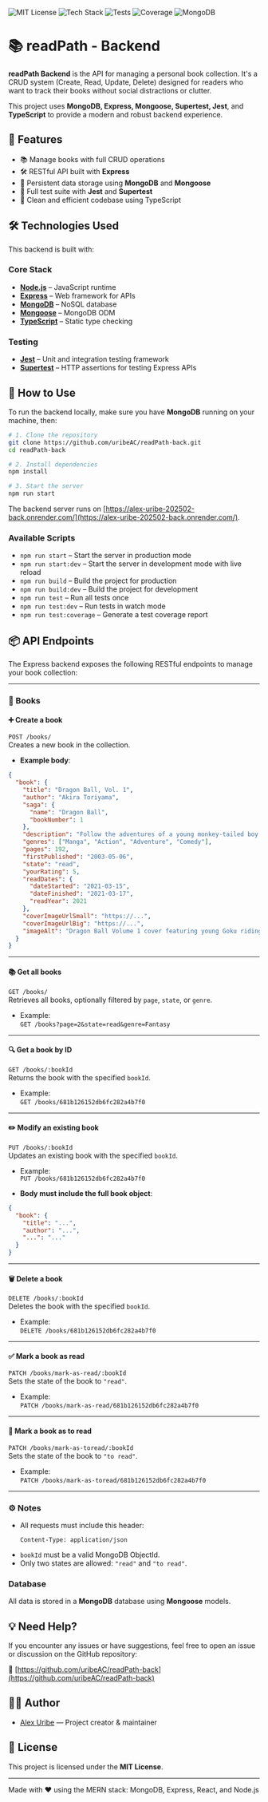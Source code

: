 ![MIT License](https://img.shields.io/badge/license-MIT-green)
![Tech Stack](https://img.shields.io/badge/stack-MERN-blue)
![Tests](https://img.shields.io/badge/tests-passing-brightgreen)
![Coverage](https://img.shields.io/badge/coverage-100%25-success)
![MongoDB](https://img.shields.io/badge/database-MongoDB-brightgreen)

# 📚 readPath - Backend

**readPath Backend** is the API for managing a personal book collection. It's a CRUD system (Create, Read, Update, Delete) designed for readers who want to track their books without social distractions or clutter.

This project uses **MongoDB, Express, Mongoose, Supertest, Jest**, and **TypeScript** to provide a modern and robust backend experience.

## 🧩 Features

- 📚 Manage books with full CRUD operations
- 🛠️ RESTful API built with **Express**
- 💾 Persistent data storage using **MongoDB** and **Mongoose**
- 🧪 Full test suite with **Jest** and **Supertest**
- 🚀 Clean and efficient codebase using TypeScript

## 🛠️ Technologies Used

This backend is built with:

### Core Stack

- **[Node.js](https://nodejs.org/)** – JavaScript runtime
- **[Express](https://expressjs.com/)** – Web framework for APIs
- **[MongoDB](https://www.mongodb.com/)** – NoSQL database
- **[Mongoose](https://mongoosejs.com/)** – MongoDB ODM
- **[TypeScript](https://www.typescriptlang.org/)** – Static type checking

### Testing

- **[Jest](https://jestjs.io/)** – Unit and integration testing framework
- **[Supertest](https://github.com/visionmedia/supertest)** – HTTP assertions for testing Express APIs

## 🚀 How to Use

To run the backend locally, make sure you have **MongoDB** running on your machine, then:

```bash
# 1. Clone the repository
git clone https://github.com/uribeAC/readPath-back.git
cd readPath-back

# 2. Install dependencies
npm install

# 3. Start the server
npm run start
```

The backend server runs on [https://alex-uribe-202502-back.onrender.com/](https://alex-uribe-202502-back.onrender.com/).

### Available Scripts

- `npm run start` – Start the server in production mode
- `npm run start:dev` – Start the server in development mode with live reload
- `npm run build` – Build the project for production
- `npm run build:dev` – Build the project for development
- `npm run test` – Run all tests once
- `npm run test:dev` – Run tests in watch mode
- `npm run test:coverage` – Generate a test coverage report

## 📦 API Endpoints

The Express backend exposes the following RESTful endpoints to manage your book collection:

---

### 📘 Books

#### ➕ Create a book

`POST /books/`  
Creates a new book in the collection.

- **Example body**:

```json
{
  "book": {
    "title": "Dragon Ball, Vol. 1",
    "author": "Akira Toriyama",
    "saga": {
      "name": "Dragon Ball",
      "bookNumber": 1
    },
    "description": "Follow the adventures of a young monkey-tailed boy named Goku as he embarks on a journey to collect the seven mystical Dragon Balls...",
    "genres": ["Manga", "Action", "Adventure", "Comedy"],
    "pages": 192,
    "firstPublished": "2003-05-06",
    "state": "read",
    "yourRating": 5,
    "readDates": {
      "dateStarted": "2021-03-15",
      "dateFinished": "2021-03-17",
      "readYear": 2021
    },
    "coverImageUrlSmall": "https://...",
    "coverImageUrlBig": "https://...",
    "imageAlt": "Dragon Ball Volume 1 cover featuring young Goku riding a cloud"
  }
}
```

---

#### 📚 Get all books

`GET /books/`  
Retrieves all books, optionally filtered by `page`, `state`, or `genre`.

- Example:  
  `GET /books?page=2&state=read&genre=Fantasy`

---

#### 🔍 Get a book by ID

`GET /books/:bookId`  
Returns the book with the specified `bookId`.

- Example:  
  `GET /books/681b126152db6fc282a4b7f0`

---

#### ✏️ Modify an existing book

`PUT /books/:bookId`  
Updates an existing book with the specified `bookId`.

- Example:  
  `PUT /books/681b126152db6fc282a4b7f0`

- **Body must include the full book object**:

```json
{
  "book": {
    "title": "...",
    "author": "...",
    "...": "..."
  }
}
```

---

#### 🗑️ Delete a book

`DELETE /books/:bookId`  
Deletes the book with the specified `bookId`.

- Example:  
  `DELETE /books/681b126152db6fc282a4b7f0`

---

#### ✅ Mark a book as **read**

`PATCH /books/mark-as-read/:bookId`  
Sets the state of the book to `"read"`.

- Example:  
  `PATCH /books/mark-as-read/681b126152db6fc282a4b7f0`

---

#### 📌 Mark a book as **to read**

`PATCH /books/mark-as-toread/:bookId`  
Sets the state of the book to `"to read"`.

- Example:  
  `PATCH /books/mark-as-toread/681b126152db6fc282a4b7f0`

---

### ⚙️ Notes

- All requests must include this header:
  ```http
  Content-Type: application/json
  ```
- `bookId` must be a valid MongoDB ObjectId.
- Only two states are allowed: `"read"` and `"to read"`.

### Database

All data is stored in a **MongoDB** database using **Mongoose** models.

## 💡 Need Help?

If you encounter any issues or have suggestions, feel free to open an issue or discussion on the GitHub repository:

🔗 [https://github.com/uribeAC/readPath-back](https://github.com/uribeAC/readPath-back)

## 👨‍💻 Author

- [Alex Uribe](https://github.com/uribeAC) — Project creator & maintainer

## 📄 License

This project is licensed under the **MIT License**.

---

Made with ❤️ using the MERN stack: MongoDB, Express, React, and Node.js
